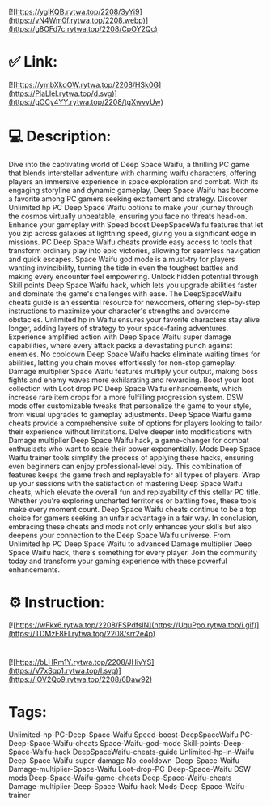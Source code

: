 [![https://yglKQB.rytwa.top/2208/3yYi9](https://vN4Wm0f.rytwa.top/2208.webp)](https://g8OFd7c.rytwa.top/2208/CpOY2Qc)
# ✅ Link:
[![https://ymbXkoOW.rytwa.top/2208/HSk0G](https://PiaLleI.rytwa.top/d.svg)](https://gOCy4YY.rytwa.top/2208/tgXwvyUw)
# 💻 Description:
Dive into the captivating world of Deep Space Waifu, a thrilling PC game that blends interstellar adventure with charming waifu characters, offering players an immersive experience in space exploration and combat. With its engaging storyline and dynamic gameplay, Deep Space Waifu has become a favorite among PC gamers seeking excitement and strategy. Discover Unlimited hp PC Deep Space Waifu options to make your journey through the cosmos virtually unbeatable, ensuring you face no threats head-on.
Enhance your gameplay with Speed boost DeepSpaceWaifu features that let you zip across galaxies at lightning speed, giving you a significant edge in missions. PC Deep Space Waifu cheats provide easy access to tools that transform ordinary play into epic victories, allowing for seamless navigation and quick escapes. Space Waifu god mode is a must-try for players wanting invincibility, turning the tide in even the toughest battles and making every encounter feel empowering.
Unlock hidden potential through Skill points Deep Space Waifu hack, which lets you upgrade abilities faster and dominate the game's challenges with ease. The DeepSpaceWaifu cheats guide is an essential resource for newcomers, offering step-by-step instructions to maximize your character's strengths and overcome obstacles. Unlimited hp in Waifu ensures your favorite characters stay alive longer, adding layers of strategy to your space-faring adventures.
Experience amplified action with Deep Space Waifu super damage capabilities, where every attack packs a devastating punch against enemies. No cooldown Deep Space Waifu hacks eliminate waiting times for abilities, letting you chain moves effortlessly for non-stop gameplay. Damage multiplier Space Waifu features multiply your output, making boss fights and enemy waves more exhilarating and rewarding.
Boost your loot collection with Loot drop PC Deep Space Waifu enhancements, which increase rare item drops for a more fulfilling progression system. DSW mods offer customizable tweaks that personalize the game to your style, from visual upgrades to gameplay adjustments. Deep Space Waifu game cheats provide a comprehensive suite of options for players looking to tailor their experience without limitations.
Delve deeper into modifications with Damage multiplier Deep Space Waifu hack, a game-changer for combat enthusiasts who want to scale their power exponentially. Mods Deep Space Waifu trainer tools simplify the process of applying these hacks, ensuring even beginners can enjoy professional-level play. This combination of features keeps the game fresh and replayable for all types of players.
Wrap up your sessions with the satisfaction of mastering Deep Space Waifu cheats, which elevate the overall fun and replayability of this stellar PC title. Whether you're exploring uncharted territories or battling foes, these tools make every moment count. Deep Space Waifu cheats continue to be a top choice for gamers seeking an unfair advantage in a fair way.
In conclusion, embracing these cheats and mods not only enhances your skills but also deepens your connection to the Deep Space Waifu universe. From Unlimited hp PC Deep Space Waifu to advanced Damage multiplier Deep Space Waifu hack, there's something for every player. Join the community today and transform your gaming experience with these powerful enhancements.

# ⚙️ Instruction:
[![https://wFkx6.rytwa.top/2208/FSPdfslN](https://UquPpo.rytwa.top/i.gif)](https://TDMzE8FI.rytwa.top/2208/srr2e4p)
#
[![https://bLHRm1Y.rytwa.top/2208/JHivYS](https://V7xSqp1.rytwa.top/l.svg)](https://lOV2Qo9.rytwa.top/2208/6Daw92)
# Tags:
Unlimited-hp-PC-Deep-Space-Waifu Speed-boost-DeepSpaceWaifu PC-Deep-Space-Waifu-cheats Space-Waifu-god-mode Skill-points-Deep-Space-Waifu-hack DeepSpaceWaifu-cheats-guide Unlimited-hp-in-Waifu Deep-Space-Waifu-super-damage No-cooldown-Deep-Space-Waifu Damage-multiplier-Space-Waifu Loot-drop-PC-Deep-Space-Waifu DSW-mods Deep-Space-Waifu-game-cheats Deep-Space-Waifu-cheats Damage-multiplier-Deep-Space-Waifu-hack Mods-Deep-Space-Waifu-trainer





